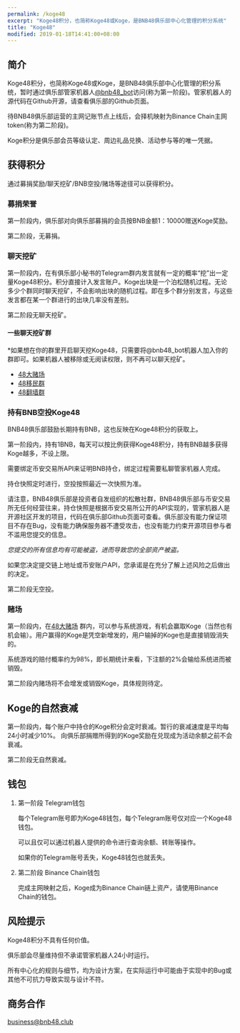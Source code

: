 ```yaml
---
permalink: /koge48
excerpt: "Koge48积分，也简称Koge48或Koge，是BNB48俱乐部中心化管理的积分系统"
title: "Koge48"
modified: 2019-01-18T14:41:00+08:00
---
```

## 简介
Koge48积分，也简称Koge48或Koge，是BNB48俱乐部中心化管理的积分系统，暂时通过俱乐部管家机器人[@bnb48_bot](https://t.me/bnb48_bot)访问(称为第一阶段)。管家机器人的源代码在Github开源，请查看俱乐部的Github页面。

待BNB48俱乐部运营的主网记账节点上线后，会择机映射为Binance Chain主网token(称为第二阶段)。

Koge积分是俱乐部会员等级认定、周边礼品兑换、活动参与等的唯一凭据。

## 获得积分
通过募捐奖励/聊天挖矿/BNB空投/赌场等途径可以获得积分。

### 募捐荣誉
第一阶段内，俱乐部对向俱乐部募捐的会员按BNB金额1：10000赠送Koge奖励。

第二阶段，无募捐。

### 聊天挖矿
第一阶段内，在有俱乐部小秘书的Telegram群内发言就有一定的概率“挖”出一定量Koge48积分。积分直接计入发言账户。Koge出块是一个泊松随机过程。无论多少个群同时聊天挖矿，不会影响出块的随机过程。即在多个群分别发言，与这些发言都在某一个群进行的出块几率没有差别。

第二阶段无聊天挖矿。
#### 一些聊天挖矿群
\*如果想在你的群里开启聊天挖Koge48，只需要将@bnb48_bot机器人加入你的群即可。如果机器人被移除或无阅读权限，则不再可以聊天挖矿。

- [48大赌场](https://t.me/joinchat/GRaQmk6jNzrBP1XQcCkSKg)
- [48移民群](https://t.me/joinchat/GRaQmlAedWNAdslCxOzKog)
- [48翻墙群](https://t.me/joinchat/GRaQmkzYU3rHwXeNWTSV_w)

### 持有BNB空投Koge48
BNB48俱乐部鼓励长期持有BNB，这也反映在Koge48积分的获取上。

第一阶段内，持有1BNB，每天可以按比例获得Koge48积分，持有BNB越多获得Koge越多，不设上限。

需要绑定币安交易所API来证明BNB持仓，绑定过程需要私聊管家机器人完成。

持仓快照定时进行，空投按照最近一次快照为准。

请注意，BNB48俱乐部是投资者自发组织的松散社群，BNB48俱乐部与币安交易所无任何经营往来，持仓快照是根据币安交易所公开的API实现的，管家机器人是开源社区开发的项目，代码在俱乐部Github页面可查看。俱乐部没有能力保证项目不存在Bug，没有能力确保服务器不遭受攻击，也没有能力约束开源项目参与者不滥用您提交的信息。

_您提交的所有信息均有可能被盗，进而导致您的全部资产被盗。_

如果您决定提交链上地址或币安账户API，您承诺是在充分了解上述风险之后做出的决定。

第二阶段无空投。
### 赌场
第一阶段内，在[48大赌场](https://t.me/joinchat/GRaQmk6jNzrBP1XQcCkSKg) 群内，可以参与系统游戏，有机会赢取Koge（当然也有机会输）。用户赢得的Koge是凭空新增发的，用户输掉的Koge也是直接销毁消失的。

系统游戏的赔付概率约为98%，即长期统计来看，下注额的2%会输给系统进而被销毁。

第二阶段内赌场将不会增发或销毁Koge，具体规则待定。

## Koge的自然衰减
第一阶段内，每个账户中持仓的Koge积分会定时衰减。暂行的衰减速度是平均每24小时减少10%。
向俱乐部捐赠所得到的Koge奖励在兑现成为活动余额之前不会衰减。

第二阶段无自然衰减。

## 钱包
1. 第一阶段 Telegram钱包

    每个Telegram账号即为Koge48钱包，每个Telegram账号仅对应一个Koge48钱包。

    可以且仅可以通过机器人提供的命令进行查询余额、转账等操作。

    如果你的Telegram账号丢失，Koge48钱包也就丢失。

2. 第二阶段 Binance Chain钱包

    完成主网映射之后，Koge成为Binance Chain链上资产，请使用Binance Chain的钱包。


## 风险提示
Koge48积分不具有任何价值。

俱乐部会尽量维持但不承诺管家机器人24小时运行。

所有中心化的规则与细节，均为设计方案，在实际运行中可能由于实现中的Bug或其他不可抗力导致实现与设计不符。

## 商务合作
business@bnb48.club
